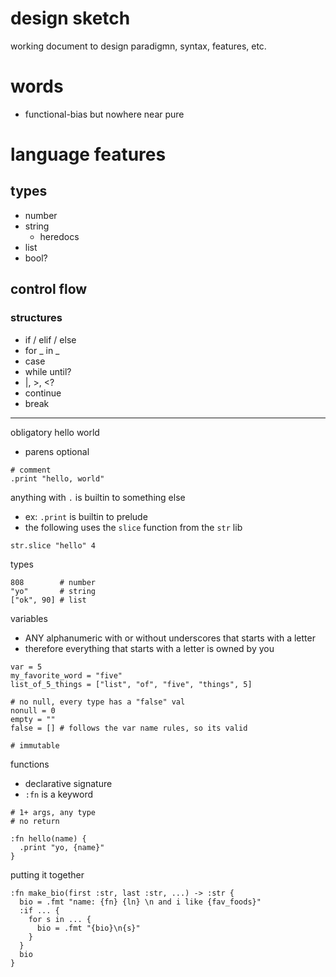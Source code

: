 # design sketch

working document to design paradigmn, syntax, features, etc.

# words

- functional-bias but nowhere near pure

# language features

## types
- number
- string
  - heredocs
- list
- bool?

## control flow
### structures
- if / elif / else
- for _ in _
- case
- while until?
- |, >, <?
- continue
- break

---
obligatory hello world
- parens optional
```
# comment
.print "hello, world"
```

anything with `.` is builtin to something else
- ex: `.print` is builtin to prelude
- the following uses the `slice` function from the `str` lib
```
str.slice "hello" 4
```

types
```
808        # number
"yo"       # string
["ok", 90] # list
```
variables
- ANY alphanumeric with or without underscores that starts with a letter
- therefore everything that starts with a letter is owned by you
```
var = 5
my_favorite_word = "five"
list_of_5_things = ["list", "of", "five", "things", 5]

# no null, every type has a "false" val
nonull = 0
empty = ""
false = [] # follows the var name rules, so its valid

# immutable

```

functions
- declarative signature
- `:fn` is a keyword
```
# 1+ args, any type
# no return

:fn hello(name) { 
  .print "yo, {name}"
}
```

putting it together
```
:fn make_bio(first :str, last :str, ...) -> :str {
  bio = .fmt "name: {fn} {ln} \n and i like {fav_foods}"
  :if ... {
    for s in ... {
      bio = .fmt "{bio}\n{s}"
    }
  }
  bio
}
```